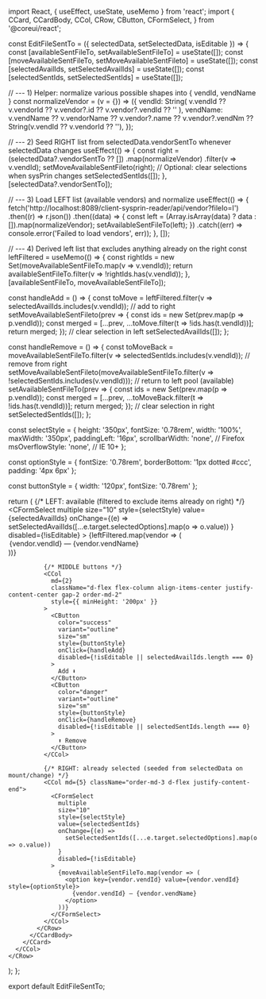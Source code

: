 import React, { useEffect, useState, useMemo } from 'react';
import {
  CCard, CCardBody, CCol, CRow, CButton, CFormSelect,
} from '@coreui/react';

const EditFileSentTo = ({ selectedData, setSelectedData, isEditable }) => {
  const [availableSentFileTo, setAvailableSentFileTo] = useState([]);
  const [moveAvailableSentFileTo, setMoveAvailableSentFileto] = useState([]);
  const [selectedAvailIds, setSelectedAvailIds] = useState([]);
  const [selectedSentIds, setSelectedSentIds] = useState([]);

  // --- 1) Helper: normalize various possible shapes into { vendId, vendName }
  const normalizeVendor = (v = {}) => ({
    vendId: String(
      v.vendId ?? v.vendorId ?? v.vendor?.id ?? v.vendor?.vendId ?? ''
    ),
    vendName:
      v.vendName ??
      v.vendorName ??
      v.vendor?.name ??
      v.vendor?.vendNm ??
      String(v.vendId ?? v.vendorId ?? ''),
  });

  // --- 2) Seed RIGHT list from selectedData.vendorSentTo whenever selectedData changes
  useEffect(() => {
    const right = (selectedData?.vendorSentTo ?? [])
      .map(normalizeVendor)
      .filter(v => v.vendId);
    setMoveAvailableSentFileto(right);
    // Optional: clear selections when sysPrin changes
    setSelectedSentIds([]);
  }, [selectedData?.vendorSentTo]);

  // --- 3) Load LEFT list (available vendors) and normalize
  useEffect(() => {
    fetch('http://localhost:8089/client-sysprin-reader/api/vendor?fileIo=I')
      .then((r) => r.json())
      .then((data) => {
        const left = (Array.isArray(data) ? data : []).map(normalizeVendor);
        setAvailableSentFileTo(left);
      })
      .catch((err) => console.error('Failed to load vendors', err));
  }, []);

  // --- 4) Derived left list that excludes anything already on the right
  const leftFiltered = useMemo(() => {
    const rightIds = new Set(moveAvailableSentFileTo.map(v => v.vendId));
    return availableSentFileTo.filter(v => !rightIds.has(v.vendId));
  }, [availableSentFileTo, moveAvailableSentFileTo]);

  const handleAdd = () => {
    const toMove = leftFiltered.filter(v => selectedAvailIds.includes(v.vendId));
    // add to right
    setMoveAvailableSentFileto(prev => {
      const ids = new Set(prev.map(p => p.vendId));
      const merged = [...prev, ...toMove.filter(t => !ids.has(t.vendId))];
      return merged;
    });
    // clear selection in left
    setSelectedAvailIds([]);
  };

  const handleRemove = () => {
    const toMoveBack = moveAvailableSentFileTo.filter(v => selectedSentIds.includes(v.vendId));
    // remove from right
    setMoveAvailableSentFileto(moveAvailableSentFileTo.filter(v => !selectedSentIds.includes(v.vendId)));
    // return to left pool (available)
    setAvailableSentFileTo(prev => {
      const ids = new Set(prev.map(p => p.vendId));
      const merged = [...prev, ...toMoveBack.filter(t => !ids.has(t.vendId))];
      return merged;
    });
    // clear selection in right
    setSelectedSentIds([]);
  };

  const selectStyle = {
    height: '350px',
    fontSize: '0.78rem',
    width: '100%',
    maxWidth: '350px',
    paddingLeft: '16px',
    scrollbarWidth: 'none',         // Firefox
    msOverflowStyle: 'none',        // IE 10+
  };

  const optionStyle = {
    fontSize: '0.78rem',
    borderBottom: '1px dotted #ccc',
    padding: '4px 6px'
  };

  const buttonStyle = { width: '120px', fontSize: '0.78rem' };

  return (
    <CRow>
      <CCol xs={12}>
        <CCard className="mb-4">
          <CCardBody>
            <CRow className="align-items-center">
              {/* LEFT: available (filtered to exclude items already on right) */}
              <CCol md={5} className="order-md-1">
                <CFormSelect
                  multiple
                  size="10"
                  style={selectStyle}
                  value={selectedAvailIds}
                  onChange={(e) =>
                    setSelectedAvailIds([...e.target.selectedOptions].map(o => o.value))
                  }
                  disabled={!isEditable}
                >
                  {leftFiltered.map(vendor => (
                    <option key={vendor.vendId} value={vendor.vendId} style={optionStyle}>
                      {vendor.vendId} — {vendor.vendName}
                    </option>
                  ))}
                </CFormSelect>
              </CCol>

              {/* MIDDLE buttons */}
              <CCol
                md={2}
                className="d-flex flex-column align-items-center justify-content-center gap-2 order-md-2"
                style={{ minHeight: '200px' }}
              >
                <CButton
                  color="success"
                  variant="outline"
                  size="sm"
                  style={buttonStyle}
                  onClick={handleAdd}
                  disabled={!isEditable || selectedAvailIds.length === 0}
                >
                  Add ⬇️
                </CButton>
                <CButton
                  color="danger"
                  variant="outline"
                  size="sm"
                  style={buttonStyle}
                  onClick={handleRemove}
                  disabled={!isEditable || selectedSentIds.length === 0}
                >
                  ⬆️ Remove
                </CButton>
              </CCol>

              {/* RIGHT: already selected (seeded from selectedData on mount/change) */}
              <CCol md={5} className="order-md-3 d-flex justify-content-end">
                <CFormSelect
                  multiple
                  size="10"
                  style={selectStyle}
                  value={selectedSentIds}
                  onChange={(e) =>
                    setSelectedSentIds([...e.target.selectedOptions].map(o => o.value))
                  }
                  disabled={!isEditable}
                >
                  {moveAvailableSentFileTo.map(vendor => (
                    <option key={vendor.vendId} value={vendor.vendId} style={optionStyle}>
                      {vendor.vendId} — {vendor.vendName}
                    </option>
                  ))}
                </CFormSelect>
              </CCol>
            </CRow>
          </CCardBody>
        </CCard>
      </CCol>
    </CRow>
  );
};

export default EditFileSentTo;
